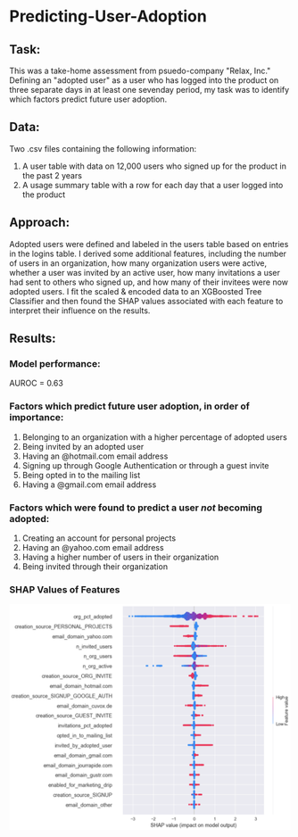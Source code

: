 # Predicting-User-Adoption
## Task: 
This was a take-home assessment from psuedo-company "Relax, Inc."
Defining an "adopted user" as a user who has logged into the product on three separate days in at least one seven­day period, my task was to identify which factors predict future user adoption.

## Data: 
Two .csv files containing the following information:
1. A user table with data on 12,000 users who signed up for the product in the past 2 years
2. A usage summary table with a row for each day that a user logged into the product

## **Approach:**
Adopted users were defined and labeled in the users table based on entries in the logins table. I derived some additional features, including the number of users in an organization, how many organization users were active, whether a user was invited by an active user, how many invitations a user had sent to others who signed up, and how many of their invitees were now adopted users. I fit the scaled & encoded data to an XGBoosted Tree Classifier and then found the SHAP values associated with each feature to interpret their influence on the results.

## **Results:**

### Model performance:
AUROC = 0.63

### **Factors which predict future user adoption, in order of importance:**
1. Belonging to an organization with a higher percentage of adopted users
2. Being invited by an adopted user
3. Having an @hotmail.com email address
4. Signing up through Google Authentication or through a guest invite
5. Being opted in to the mailing list
6. Having a @gmail.com email address

### **Factors which were found to predict a user *not* becoming adopted:**
1. Creating an account for personal projects
2. Having an @yahoo.com email address
3. Having a higher number of users in their organization
4. Being invited through their organization

### SHAP Values of Features
![](https://github.com/caitlinruble/Predicting-User-Adoption/blob/699caca75d60b5acb2a906e5dedd09ec48b79e3c/Images/Model%20SHAP%20values.png)


